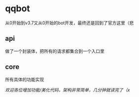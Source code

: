 # qqbot

从0开始到v3.7又从0开始的bot开发，最终还是回到了官方这里（悲

## api

做了一个封装体，把所有的请求都集合到一个入口里

## core

所有具体的功能实现

*欢迎各位增加功能/美化代码，架构非常简单，几分钟就读完了（x*